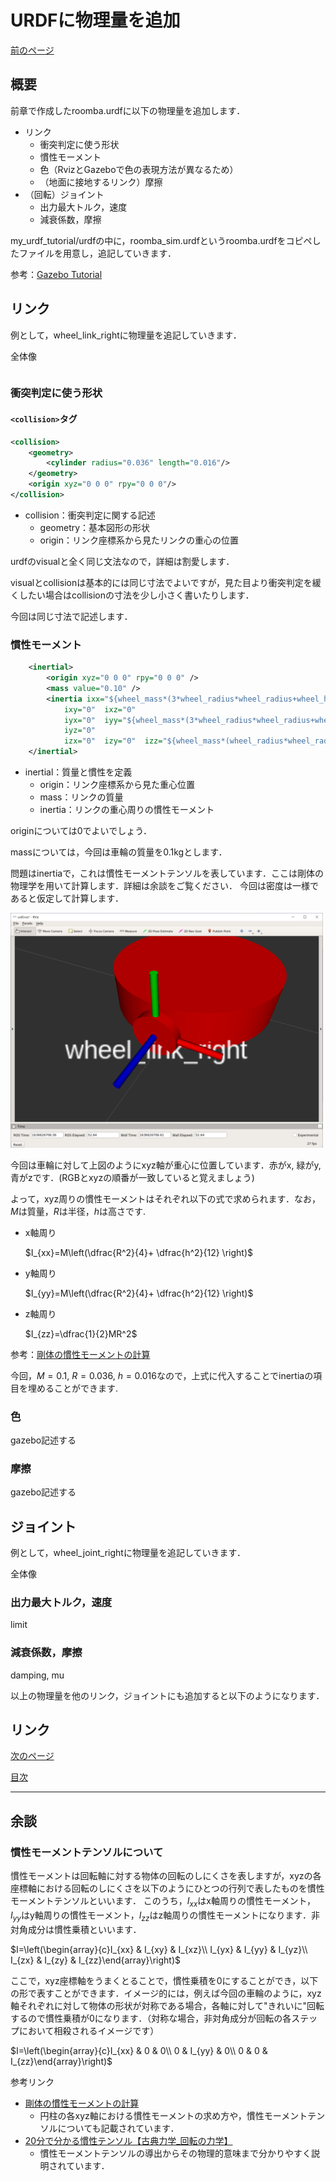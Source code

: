 # URDFに物理量を追加

[前のページ](../about/)

## 概要

前章で作成したroomba.urdfに以下の物理量を追加します．
- リンク
    - 衝突判定に使う形状
    - 慣性モーメント
    - 色（RvizとGazeboで色の表現方法が異なるため）
    - （地面に接地するリンク）摩擦
- （回転）ジョイント
    - 出力最大トルク，速度
    - 減衰係数，摩擦

my_urdf_tutorial/urdfの中に，roomba_sim.urdfというroomba.urdfをコピペしたファイルを用意し，追記していきます．

参考：[Gazebo Tutorial](http://gazebosim.org/tutorials/?tut=ros_urdf)


## リンク
例として，wheel_link_rightに物理量を追記していきます．

全体像
```xml

```

### 衝突判定に使う形状
#### `<collision>`タグ

```xml
<collision>
    <geometry>
        <cylinder radius="0.036" length="0.016"/>
    </geometry>
    <origin xyz="0 0 0" rpy="0 0 0"/>
</collision>
```
- collision：衝突判定に関する記述
    - geometry：基本図形の形状
    - origin：リンク座標系から見たリンクの重心の位置

urdfのvisualと全く同じ文法なので，詳細は割愛します．

visualとcollisionは基本的には同じ寸法でよいですが，見た目より衝突判定を緩くしたい場合はcollisionの寸法を少し小さく書いたりします．

今回は同じ寸法で記述します．

### 慣性モーメント

```xml
    <inertial>
        <origin xyz="0 0 0" rpy="0 0 0" />
        <mass value="0.10" />
        <inertia ixx="${wheel_mass*(3*wheel_radius*wheel_radius+wheel_height*wheel_height)/12}" 
            ixy="0"  ixz="0"
            iyx="0"  iyy="${wheel_mass*(3*wheel_radius*wheel_radius+wheel_height*wheel_height)/12}" 
            iyz="0"
            izx="0"  izy="0"  izz="${wheel_mass*(wheel_radius*wheel_radius)/2}" />
    </inertial>
```

- inertial：質量と慣性を定義
    - origin：リンク座標系から見た重心位置
    - mass：リンクの質量
    - inertia：リンクの重心周りの慣性モーメント

originについては0でよいでしょう．

massについては，今回は車輪の質量を0.1kgとします．

問題はinertiaで，これは慣性モーメントテンソルを表しています．ここは剛体の物理学を用いて計算します．詳細は余談をご覧ください．
今回は密度は一様であると仮定して計算します．

<img src='./fig/1.png' width="500" >

今回は車輪に対して上図のようにxyz軸が重心に位置しています．赤がx, 緑がy, 青がzです．(RGBとxyzの順番が一致していると覚えましょう)

よって，xyz周りの慣性モーメントはそれぞれ以下の式で求められます．なお，$M$は質量，$R$は半径，$h$は高さです.


- x軸周り

    $I_{xx}=M\left(\dfrac{R^2}{4}+ \dfrac{h^2}{12} \right)$

- y軸周り

    $I_{yy}=M\left(\dfrac{R^2}{4}+ \dfrac{h^2}{12} \right)$
    
- z軸周り

    $I_{zz}=\dfrac{1}{2}MR^2$
    

参考：[剛体の慣性モーメントの計算](https://physics-school.com/moment-of-inertia/)

今回，$M=0.1$, $R=0.036$, $h=0.016$なので，上式に代入することでinertiaの項目を埋めることができます.

### 色
gazebo記述する

### 摩擦
gazebo記述する

## ジョイント
例として，wheel_joint_rightに物理量を追記していきます．

全体像

### 出力最大トルク，速度
limit

### 減衰係数，摩擦
damping, mu

以上の物理量を他のリンク，ジョイントにも追加すると以下のようになります．


## リンク

[次のページ](../urdf/)

[目次](../../)



---

## 余談
### 慣性モーメントテンソルについて
慣性モーメントは回転軸に対する物体の回転のしにくさを表しますが，xyzの各座標軸における回転のしにくさを以下のようにひとつの行列で表したものを慣性モーメントテンソルといいます．
このうち，$I_{xx}$はx軸周りの慣性モーメント，$I_{yy}$はy軸周りの慣性モーメント，$I_{zz}$はz軸周りの慣性モーメントになります．非対角成分は慣性乗積といいます．

$I=\left(\begin{array}{c}I_{xx} & I_{xy} & I_{xz}\\ I_{yx} & I_{yy} & I_{yz}\\ I_{zx} & I_{zy} & I_{zz}\end{array}\right)$

ここで，xyz座標軸をうまくとることで，慣性乗積を0にすることができ，以下の形で表すことができます．イメージ的には，例えば今回の車輪のように，xyz軸それぞれに対して物体の形状が対称である場合，各軸に対して"きれいに"回転するので慣性乗積が0になります．（対称な場合，非対角成分が回転の各ステップにおいて相殺されるイメージです）

$I=\left(\begin{array}{c}I_{xx} & 0 & 0\\ 0 & I_{yy} & 0\\ 0 & 0 & I_{zz}\end{array}\right)$

参考リンク
- [剛体の慣性モーメントの計算](https://physics-school.com/moment-of-inertia/)
    - 円柱の各xyz軸における慣性モーメントの求め方や，慣性モーメントテンソルについても記載されています．
- [20分で分かる慣性テンソル【古典力学_回転の力学】](https://youtu.be/CVUIrfvHemU)
    - 慣性モーメントテンソルの導出からその物理的意味まで分かりやすく説明されています．